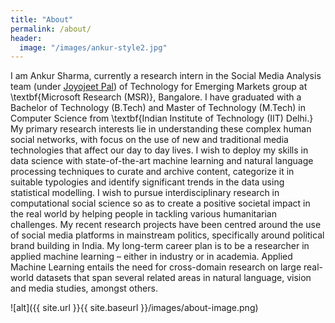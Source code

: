 ```yaml
---
title: "About"
permalink: /about/
header:
  image: "/images/ankur-style2.jpg"
---
```


I am Ankur Sharma, currently a research intern in the Social Media Analysis team (under [Joyojeet Pal](http://joyojeet.people.si.umich.edu/)) of Technology for Emerging Markets group at \textbf{Microsoft Research (MSR)}, Bangalore. I have graduated with a Bachelor of Technology (B.Tech) and Master of Technology (M.Tech) in Computer Science from \textbf{Indian Institute of Technology (IIT) Delhi.} My primary research interests lie in understanding these complex human social networks, with focus on the use of new and traditional media technologies that affect our day to day lives. I wish to deploy my skills in data science with state-of-the-art machine learning and natural language processing techniques to curate and archive content, categorize it in suitable typologies and identify significant trends in the data using statistical modelling. I wish to pursue interdisciplinary research in computational social science so as to create a positive societal impact in the real world by helping people in tackling various humanitarian challenges. My recent research projects have been centred around the use of social media platforms in mainstream politics, specifically around political brand building in India. My long-term career plan is to be a researcher in applied machine learning – either in industry or in academia. Applied Machine Learning entails the need for cross-domain research on large real-world datasets that span several related areas in natural language, vision and media studies, amongst others.

![alt]({{ site.url }}{{ site.baseurl }}/images/about-image.png)